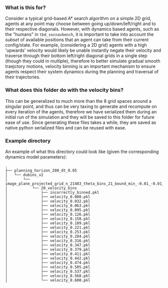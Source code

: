 ### What is this for?

Consider a typical grid-based A* search algorithm on a simple 2D grid, agents at any point may choose between going up/down/left/right and to their respective diagonals. However, with dynamics based agents, such as the "humans" in `tbd_socnavbench`, it is important to take into account the *subset* of available positions that an agent can take from their current config/state. For example, (considering a 2D grid) agents with a high 'upwards' velocity would likely be unable instantly negate their velocity and traverse through their bottom left/right diagonal grids in a single step (though they could in multiple), therefore to better simulate gradual smooth traejctory motions, velocity binning is an important mechanism to ensure agents respect their system dynamics during the planning and traversal of their trajectories.

### What does this folder do with the velocity bins?
This can be generalized to much more than the 8 grid spaces around a singular point, and thus can be very taxing to generate and recompute on every iteration of the agents, therefore we have serialized them during an initial run of the simulation and they will be saved to this folder for future ease of use. Since generating these files takes a while, they are saved as native python serialized files and can be reused with ease. 

### Example directory
An example of what this directory could look like (given the corresponding dynamics model parameters):
```
.
├── planning_horizon_200_dt_0.05
│   └── dubins_v2
│       └── image_plane_projected_grid_n_21483_theta_bins_21_bound_min_-0.01_-0.01_-3.14_bound_max_0.01_0.01_0.00
│           └── 20_velocity_bins
│               ├── incorrectly_binned.pkl
│               ├── velocity_0.000.pkl
│               ├── velocity_0.032.pkl
│               ├── velocity_0.063.pkl
│               ├── velocity_0.095.pkl
│               ├── velocity_0.126.pkl
│               ├── velocity_0.158.pkl
│               ├── velocity_0.189.pkl
│               ├── velocity_0.221.pkl
│               ├── velocity_0.253.pkl
│               ├── velocity_0.284.pkl
│               ├── velocity_0.316.pkl
│               ├── velocity_0.347.pkl
│               ├── velocity_0.379.pkl
│               ├── velocity_0.411.pkl
│               ├── velocity_0.442.pkl
│               ├── velocity_0.474.pkl
│               ├── velocity_0.505.pkl
│               ├── velocity_0.537.pkl
│               ├── velocity_0.568.pkl
│               └── velocity_0.600.pkl
```
